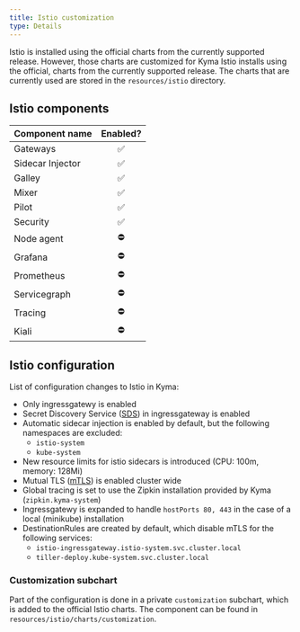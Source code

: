 ```yaml
---
title: Istio customization
type: Details
---
```


Istio is installed using the official charts from the currently supported release. However, those charts are customized for Kyma
Istio installs using the official, charts from the currently supported release. The charts that are currently
used are stored in the `resources/istio` directory.

## Istio components

| Component name | Enabled? | 
| :--- | :---: | 
| Gateways | ✅ | 
| Sidecar Injector | ✅ | 
| Galley | ✅ | 
| Mixer | ✅ | 
| Pilot | ✅ | 
| Security | ✅ | 
| Node agent | ⛔️ | 
| Grafana | ⛔️ | 
| Prometheus | ⛔️ | 
| Servicegraph | ⛔️ | 
| Tracing | ⛔️ | 
| Kiali | ⛔️ | 

## Istio configuration 
List of configuration changes to Istio in Kyma:
- Only ingressgatewy is enabled
- Secret Discovery Service ([SDS](https://www.envoyproxy.io/docs/envoy/latest/configuration/secret#config-secret-discovery-service)) in ingressgateway is enabled
- Automatic sidecar injection is enabled by default, but the following namespaces are excluded:
    + `istio-system`
    + `kube-system`
- New resource limits for istio sidecars is introduced (CPU: 100m, memory: 128Mi)
- Mutual TLS ([mTLS](https://istio.io/docs/concepts/security/#mutual-tls-authentication)) is enabled cluster wide
- Global tracing is set to use the Zipkin installation provided by Kyma (`zipkin.kyma-system`)
- Ingressgatewy is expanded to handle `hostPorts 80, 443` in the case of a local (minikube) installation
- DestinationRules are created by default, which disable mTLS for the following services:
    + `istio-ingressgateway.istio-system.svc.cluster.local`
    + `tiller-deploy.kube-system.svc.cluster.local`

### Customization subchart
Part of the configuration is done in a private `customization` subchart, which is added to the official Istio charts. The component can be found in `resources/istio/charts/customization`. 